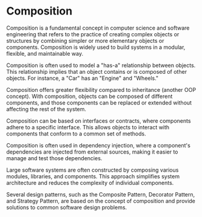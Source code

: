 # Composition

Composition is a fundamental concept in computer science and software engineering that refers to the practice of creating complex objects or structures by combining simpler or more elementary objects or components. Composition is widely used to build systems in a modular, flexible, and maintainable way. 

Composition is often used to model a "has-a" relationship between objects. This relationship implies that an object contains or is composed of other objects. For instance, a "Car" has an "Engine" and "Wheels."

Composition offers greater flexibility compared to inheritance (another OOP concept). With composition, objects can be composed of different components, and those components can be replaced or extended without affecting the rest of the system.

Composition can be based on interfaces or contracts, where components adhere to a specific interface. This allows objects to interact with components that conform to a common set of methods.

Composition is often used in dependency injection, where a component's dependencies are injected from external sources, making it easier to manage and test those dependencies.

Large software systems are often constructed by composing various modules, libraries, and components. This approach simplifies system architecture and reduces the complexity of individual components.

Several design patterns, such as the Composite Pattern, Decorator Pattern, and Strategy Pattern, are based on the concept of composition and provide solutions to common software design problems.
